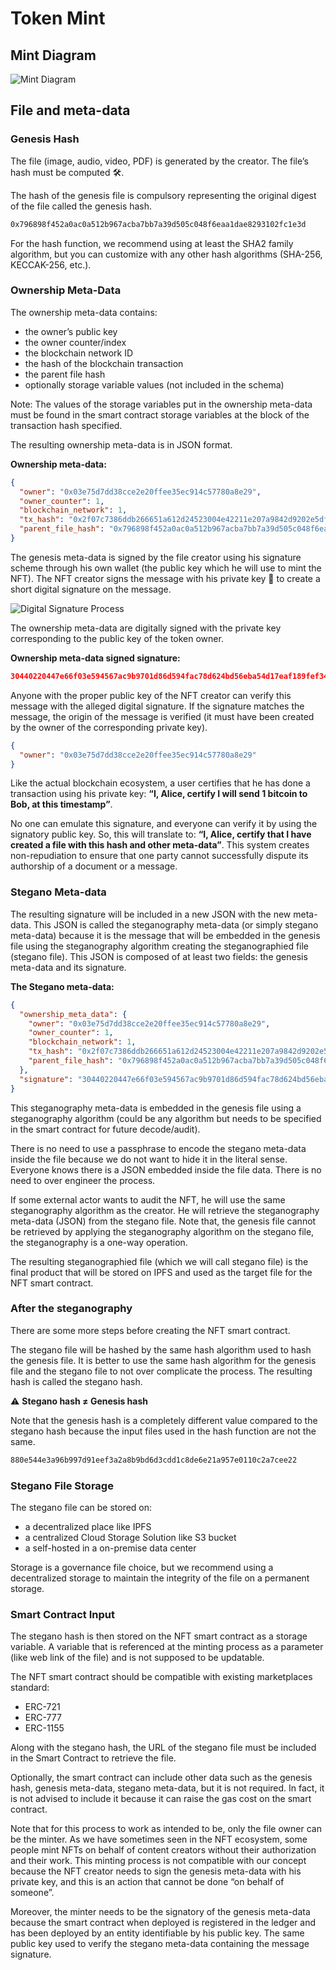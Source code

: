 # Token Mint

## Mint Diagram

![Mint Diagram](../image/technical_diagrams/minting_process_v2.white.drawio.png)

## File and meta-data

### Genesis Hash

The file (image, audio, video, PDF) is generated by the creator. The file’s hash must be computed 🛠.

The hash of the genesis file is compulsory representing the original digest of the file called the genesis hash.

```sh
0x796898f452a0ac0a512b967acba7bb7a39d505c048f6eaa1dae8293102fc1e3d
```

For the hash function, we recommend using at least the SHA2 family algorithm, but you can customize with any other hash algorithms (SHA-256, KECCAK-256, etc.).

### Ownership Meta-Data

The ownership meta-data contains:

- the owner’s public key
- the owner counter/index
- the blockchain network ID
- the hash of the blockchain transaction
- the parent file hash
- optionally storage variable values (not included in the schema)

Note: The values of the storage variables put in the ownership meta-data must be found in the smart contract storage variables at the block of the transaction hash specified.

The resulting ownership meta-data is in JSON format.

**Ownership meta-data:**

```json
{
  "owner": "0x03e75d7dd38cce2e20ffee35ec914c57780a8e29",
  "owner_counter": 1,
  "blockchain_network": 1,
  "tx_hash": "0x2f07c7386ddb266651a612d24523004e42211e207a9842d9202e5df2d676dd75",
  "parent_file_hash": "0x796898f452a0ac0a512b967acba7bb7a39d505c048f6eaa1dae8293102fc1e3d"
}
```

The genesis meta-data is signed by the file creator using his signature scheme through his own wallet (the public key which he will use to mint the NFT). The NFT creator signs the message with his private key 🔑 to create a short digital signature on the message.

![Digital Signature Process](../image/cryptography_diagrams/digital_signature_process.png)

The ownership meta-data are digitally signed with the private key corresponding to the public key of the token owner.

**Ownership meta-data signed signature:**

```json
30440220447e66f03e594567ac9b9701d86d594fac78d624bd56eba54d17eaf189fef3400220030e49499ffad08969bda243792369c1e82b7076d52b9154ee219fa356810df8
```

Anyone with the proper public key of the NFT creator can verify this message with the alleged digital signature. If the signature matches the message, the origin of the message is verified (it must have been created by the owner of the corresponding private key).

```json
{
  "owner": "0x03e75d7dd38cce2e20ffee35ec914c57780a8e29"
}
```

Like the actual blockchain ecosystem, a user certifies that he has done a transaction using his private key: **“I, Alice, certify I will send 1 bitcoin to Bob, at this timestamp”**.

No one can emulate this signature, and everyone can verify it by using the signatory public key. So, this will translate to: **“I, Alice, certify that I have created a file with this hash and other meta-data”**. This system creates non-repudiation to ensure that one party cannot successfully dispute its authorship of a document or a message.

### Stegano Meta-data

The resulting signature will be included in a new JSON with the new meta-data. This JSON is called the steganography meta-data (or simply stegano meta-data) because it is the message that will be embedded in the genesis file using the steganography algorithm creating the steganographied file (stegano file). This JSON is composed of at least two fields: the genesis meta-data and its signature.

**The Stegano meta-data:**

```json
{
  "ownership_meta_data": {
    "owner": "0x03e75d7dd38cce2e20ffee35ec914c57780a8e29",
    "owner_counter": 1,
    "blockchain_network": 1,
    "tx_hash": "0x2f07c7386ddb266651a612d24523004e42211e207a9842d9202e5df2d676dd75",
    "parent_file_hash": "0x796898f452a0ac0a512b967acba7bb7a39d505c048f6eaa1dae82931..."
  },
  "signature": "30440220447e66f03e594567ac9b9701d86d594fac78d624bd56eba54d17eaf189fef3400220030e49499ffad08969bda243792369c1e82b7076d52b9154ee219fa356810df8"
}
```

This steganography meta-data is embedded in the genesis file using a steganography algorithm (could be any algorithm but needs to be specified in the smart contract for future decode/audit).

There is no need to use a passphrase to encode the stegano meta-data inside the file because we do not want to hide it in the literal sense. Everyone knows there is a JSON embedded inside the file data. There is no need to over engineer the process.

If some external actor wants to audit the NFT, he will use the same steganography algorithm as the creator. He will retrieve the steganography meta-data (JSON) from the stegano file. Note that, the genesis file cannot be retrieved by applying the steganography algorithm on the stegano file, the steganography is a one-way operation.

The resulting steganographied file (which we will call stegano file) is the final product that will be stored on IPFS and used as the target file for the NFT smart contract.

### After the steganography

There are some more steps before creating the NFT smart contract.

The stegano file will be hashed by the same hash algorithm used to hash the genesis file. It is better to use the same hash algorithm for the genesis file and the stegano file to not over complicate the process. The resulting hash is called the stegano hash.

⚠️ **Stegano hash ≠ Genesis hash**

Note that the genesis hash is a completely different value compared to the stegano hash because the input files used in the hash function are not the same.

```sh
880e544e3a96b997d91eef3a2a8b9bd6d3cdd1c8de6e21a957e0110c2a7cee22
```

### Stegano File Storage

The stegano file can be stored on:

- a decentralized place like IPFS
- a centralized Cloud Storage Solution like S3 bucket
- a self-hosted in a on-premise data center

Storage is a governance file choice, but we recommend using a decentralized storage to maintain the integrity of the file on a permanent storage.

### Smart Contract Input

The stegano hash is then stored on the NFT smart contract as a storage variable. A variable that is referenced at the minting process as a parameter (like web link of the file) and is not supposed to be updatable.

The NFT smart contract should be compatible with existing marketplaces standard:

- ERC-721
- ERC-777
- ERC-1155

Along with the stegano hash, the URL of the stegano file must be included in the Smart Contract to retrieve the file.

Optionally, the smart contract can include other data such as the genesis hash, genesis meta-data, stegano meta-data, but it is not required. In fact, it is not advised to include it because it can raise the gas cost on the smart contract.

Note that for this process to work as intended to be, only the file owner can be the minter. As we have sometimes seen in the NFT ecosystem, some people mint NFTs on behalf of content creators without their authorization and their work. This minting process is not compatible with our concept because the NFT creator needs to sign the genesis meta-data with his private key, and this is an action that cannot be done “on behalf of someone”.

Moreover, the minter needs to be the signatory of the genesis meta-data because the smart contract when deployed is registered in the ledger and has been deployed by an entity identifiable by his public key. The same public key used to verify the stegano meta-data containing the message signature.
